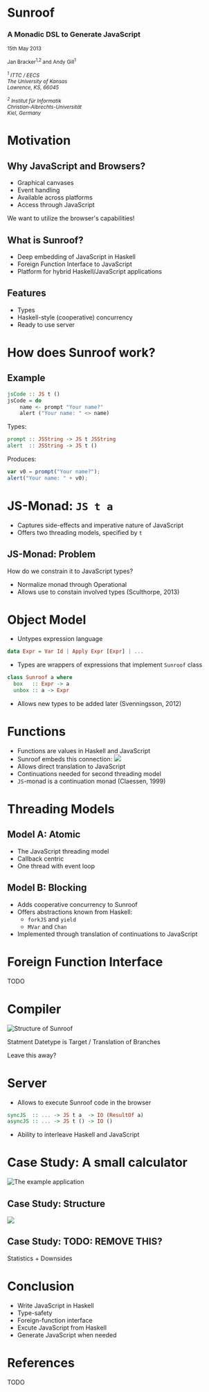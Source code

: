 # Sunroof 
<h3>A Monadic DSL to Generate JavaScript</h3>
<p><small>15th May 2013</small></p>
<p>
  <small>Jan Bracker<sup>1,2</sup> and Andy Gill<sup>1</sup></small>
</p>
<p><small>
  <address>
    <sup>1</sup>
    ITTC / EECS<br />
    The University of Kansas<br />
    Lawrence, KS, 66045
  </address>
</small></p>
<p><small>
  <address>
    <sup>2</sup>
    Institut für Informatik<br />
    Christian-Albrechts-Universität<br />
    Kiel, Germany
  </address>
</small></p>

# Motivation

## Why JavaScript and Browsers?

<ul>
 <li class="fragment">Graphical canvases</li>
 <li class="fragment">Event handling</li>
 <li class="fragment">Available across platforms</li>
 <li class="fragment">Access through JavaScript</li>
</ul>

<p class="fragment">
We want to utilize the browser's capabilities!
</p>

## What is Sunroof?

<ul>
<li class="fragment">Deep embedding of JavaScript in Haskell</li>
<li class="fragment">Foreign Function Interface to JavaScript</li>
<li class="fragment">Platform for hybrid Haskell/JavaScript applications</li>
</ul>

## Features

<ul>
<li class="fragment">Types</li>
<li class="fragment">Haskell-style (cooperative) concurrency</li>
<li class="fragment">Ready to use server</li>
</ul>

# How does Sunroof work?

## Example

```haskell
jsCode :: JS t ()
jsCode = do
    name <- prompt "Your name?"
    alert ("Your name: " <> name)
```

<div class="fragment">
Types:

```haskell
prompt :: JSString -> JS t JSString
alert  :: JSString -> JS t ()
```
</div>

<div class="fragment">
Produces:

```javascript
var v0 = prompt("Your name?");
alert("Your name: " + v0);
```
</div>

# JS-Monad: `JS t a`

 * Captures side-effects and imperative nature of JavaScript
 * Offers two threading models, specified by `t`

## JS-Monad: Problem

How do we constrain it to JavaScript types?

 * Normalize monad through Operational
 * Allows use to constain involved types (Sculthorpe, 2013)


# Object Model

 * Untypes expression language
   
```haskell
data Expr = Var Id | Apply Expr [Expr] | ...
```
 
 * Types are wrappers of expressions
   that implement `Sunroof` class
   
```haskell
class Sunroof a where
  box   :: Expr -> a
  unbox :: a -> Expr
```
 
 * Allows new types to be added later (Svenningsson, 2012)

# Functions

 * Functions are values in Haskell and JavaScript
 * Sunroof embeds this connection:
   ![](sunroof-func-cont.png)
 * Allows direct translation to JavaScript
 * Continuations needed for second threading model
 * `JS`-monad is a continuation monad (Claessen, 1999)

# Threading Models

## Model A: Atomic
 * The JavaScript threading model
 * Callback centric
 * One thread with event loop

## Model B: Blocking
 * Adds cooperative concurrency to Sunroof
 * Offers abstractions known from Haskell: 
    * `forkJS` and `yield`
    * `MVar` and `Chan`
 * Implemented through translation of continuations to JavaScript

# Foreign Function Interface

TODO

# Compiler

![Structure of Sunroof](sunroof-structure.png)

Statment Datetype is Target / Translation of Branches

Leave this away?


# Server

 * Allows to execute Sunroof code in the browser

```haskell
syncJS  :: ... -> JS t a  -> IO (ResultOf a)
asyncJS :: ... -> JS t () -> IO ()
```
 
 * Ability to interleave Haskell and JavaScript


# Case Study: A small calculator

![The example application](example-application.png)

## Case Study: Structure

![](example-structure.png)

## Case Study: TODO: REMOVE THIS?

Statistics + Downsides

# Conclusion

 * Write JavaScript in Haskell
 * Type-safety
 * Foreign-function interface
 * Excute JavaScript from Haskell
 * Generate JavaScript when needed

# References

TODO







